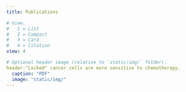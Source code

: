 ```yaml
---
title: Publications

# View.
#   1 = List
#   2 = Compact
#   3 = Card
#   4 = Citation
view: 4

# Optional header image (relative to `static/img/` folder).
header:"Locked" cancer cells are more sensitive to chemotherapy.
  caption: "PDF"
  image: "static/img/"
---
```

